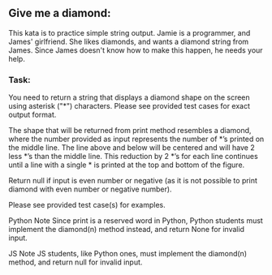 ## Give me a diamond:

This kata is to practice simple string output. Jamie is a programmer, and James' girlfriend. She likes diamonds, and wants a diamond string from James. Since James doesn't know how to make this happen, he needs your help.

### Task:

You need to return a string that displays a diamond shape on the screen using asterisk ("*") characters. Please see provided test cases for exact output format.

The shape that will be returned from print method resembles a diamond, where the number provided as input represents the number of *’s printed on the middle line. The line above and below will be centered and will have 2 less *’s than the middle line. This reduction by 2 *’s for each line continues until a line with a single * is printed at the top and bottom of the figure.

Return null if input is even number or negative (as it is not possible to print diamond with even number or negative number).

Please see provided test case(s) for examples.

Python Note
Since print is a reserved word in Python, Python students must implement the diamond(n) method instead, and return None for invalid input.

JS Note
JS students, like Python ones, must implement the diamond(n) method, and return null for invalid input.

